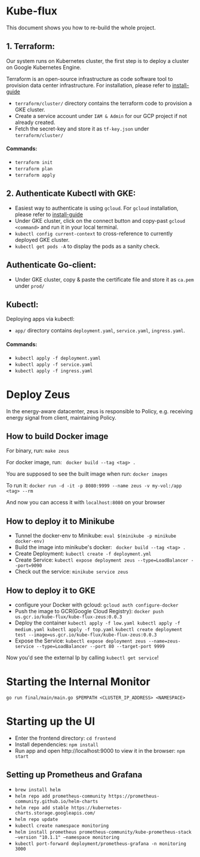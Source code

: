 # Kube-flux
This document shows you how to re-build the whole project.
## 1. Terraform:
Our system runs on Kubernetes cluster, the first step is to deploy a cluster on Google Kubernetes Engine.

Terraform is an open-source infrastructure as code software tool to provision data center infrastructure.
For installation, please refer to [install-guide](https://learn.hashicorp.com/tutorials/terraform/install-cli)
+ `terraform/cluster/` directory contains the terraform code to provision a GKE cluster.
+ Create a service account under `IAM & Admin` for our GCP project if not already created.
+ Fetch the secret-key and store it as `tf-key.json` under `terraform/cluster/`
#### Commands:
+ `terraform init` 
+ `terraform plan` 
+ `terraform apply`
## 2. Authenticate Kubectl with GKE:
+ Easiest way to authenticate is using `gcloud`. For `gcloud` installation, please refer to [install-guide](https://cloud.google.com/sdk/docs/install)
+ Under GKE cluster, click on the connect button and copy-past `gcloud <command>` and run it in your local terminal.
+ `kubectl config current-context` to cross-reference to currently deployed GKE cluster.
+ `kubectl get pods -A` to display the pods as a sanity check.
## Authenticate Go-client:
+ Under GKE cluster, copy & paste the certificate file and store it as `ca.pem` under `prod/`
## Kubectl:
Deploying apps via kubectl:
+ `app/` directory contains `deployment.yaml`, `service.yaml`, `ingress.yaml`.
#### Commands:
+ `kubectl apply -f deployment.yaml`
+ `kubectl apply -f service.yaml`
+ `kubectl apply -f ingress.yaml`

# Deploy Zeus

In the energy-aware datacenter, zeus is responsible to Policy, e.g. receiving energy signal from client, maintaining Policy.

## How to build Docker image

For binary, run:
```make zeus```

For docker image, run:
``` docker build --tag <tag> .```

You are supposed to see the built image when run:
```docker images```

To run it:
```docker run -d -it -p 8080:9999 --name zeus -v my-vol:/app <tag> --rm```

And now you can access it with `localhost:8080` on your browser

## How to deploy it to Minikube
+ Tunnel the docker-env to Minikube: `eval $(minikube -p minikube docker-env)`
+ Build the image into minikube's docker: ``` docker build --tag <tag> .```
+ Create Deployment: ```kubectl create -f deployment.yml```
+ Create Service: ```kubectl expose deployment zeus --type=LoadBalancer --port=9090```
+ Check out the service: ```minikube service zeus```

## How to deploy it to GKE
+ configure your Docker with gcloud: `gcloud auth configure-docker`
+ Push the image to GCR(Google Cloud Registry): `docker push us.gcr.io/kube-flux/kube-flux-zeus:0.0.3`
+ Deploy the container
`kubectl apply -f low.yaml
 kubectl apply -f medium.yaml
 kubectl apply -f top.yaml`
`kubectl create deployment test --image=us.gcr.io/kube-flux/kube-flux-zeus:0.0.3`
+ Expose the Service: `kubectl expose deployment zeus --name=zeus-service --type=LoadBalancer --port 80 --target-port 9999`

Now you'd see the external Ip by calling `kubectl get service`!

# Starting the Internal Monitor
`go run final/main/main.go $PEMPATH <CLUSTER_IP_ADDRESS> <NAMESPACE>`

# Starting up the UI
+ Enter the frontend directory: `cd frontend`
+ Install dependencies: `npm install`
+ Run app and open http://localhost:9000 to view it in the browser: `npm start`

## Setting up Prometheus and Grafana
+ `brew install helm`
+ `helm repo add prometheus-community https://prometheus-community.github.io/helm-charts`
+  `helm repo add stable https://kubernetes-charts.storage.googleapis.com/`
+ `helm repo update`
+ `kubectl create namespace monitoring`
+ `helm install prometheus prometheus-community/kube-prometheus-stack —version "10.1.1" —namespace monitoring`
+ `kubectl port-forward deployment/prometheus-grafana -n monitoring 3000`

